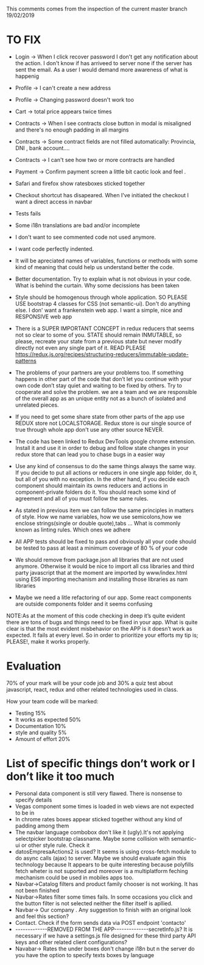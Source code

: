 This comments comes from the inspection of the current master branch 19/02/2019

# TO FIX

* Login -> When I click recover password I don't get any notification about the action. I don't know if has arriveed to server none if the server has sent the email. As a user I would demand more awareness of what is happenig

* Profile -> I can't create a new address

* Profile -> Changing password doesn't work too 

* Cart -> total price appears twice times

* Contracts -> When I see contracts close button in modal is misaligned and there's no enough padding in all margins

* Contracts -> Some contract fields are not filled automatically: Provincia, DNI , bank account....

* Contracts -> I can't see how two or more contracts are handled

* Payment -> Confirm payment screen a little bit caotic look and feel . 

* Safari and firefox show ratesboxes sticked together

* Checkout shortcut has disapeared. When I've initiated the checkout I want a direct access in navbar

* Tests fails 

* Some i18n translations are bad and/or incomplete

* I don't want to see commented code not used anymore.

* I want code perfectly indented.

* It will be apreciated names of variables, functions or methods with some kind of meaning that could help us understand better the code.

* Better documentation. Try to explain what is not obvious in your code. What is behind the curtain. Why some decissions has been taken

* Style should be homogenous through whole application. SO PLEASE USE bootstrap 4 classes for CSS (not semantic-ui). Don't do anything else. I don' want a frankenstein web app. I want a simple, nice and RESPONSIVE web app

* There is a SUPER IMPORTANT CONCEPT in redux reducers that seems not so clear to some of you. STATE should remain INMUTABLE, so please, recreate your state from a previous state but never modify directly not even any single part of it. READ PLEASE https://redux.js.org/recipes/structuring-reducers/immutable-update-patterns

* The problems of your partners are your problems too. If something happens in other part of the code that don’t let you continue with your own code don’t stay quiet and waiting to be fixed by others. Try to cooperate and solve the problem. we are a team and we are responsible of the overall app as an unique entity not as a bunch of isolated and unrelated pieces.

* If you need to get some share state from other parts of the app use REDUX store not LOCALSTORAGE.  Redux store is our single source of true through whole app don't use any other source NEVER.

* The code has been linked to Redux DevTools google chrome extension. Install it and use it in order to debug and follow state changes in your redux store that can lead you to chase bugs in a easier way

* Use any kind of consensus to do the same things always the same way. If you decide to put all actions or reducers in one single app folder, do it, but all of you with no exception. In the other hand, if you decide each component should maintain its owns reducers and actions in component-private folders do it. You should reach some kind of agreement and all of you must follow the same rules.

* As stated in previous item we can follow the same principles in matters of style. How we name variables, how we use semicolons,how we enclose strings(single or double quote),tabs ... What is commonly known as linting rules. Which ones we adhere

* All APP tests should be fixed to pass and obviously all your code should be tested to pass at least a minimum coverage of 80 % of your code

* We should remove from package.json all libraries that are not used anymore. Otherwise it would be nice to import all css libraries and third party javascript that at the moment are imported by www/index.html using ES6 importing mechanism and installing those libraries as nam libraries

* Maybe we need a litle refactoring of our app. Some react components are outside components folder and it seems confusing

NOTE:As at the moment of this code checking in deep it’s quite evident there are tons of bugs and things need to be fixed in your app. What is quite clear is that the most evident misbehavior on the APP is it doesn’t work as expected. It fails at every level. So in order to prioritize your efforts my tip is; PLEASE!, make it works properly.


# Evaluation
70% of your mark will be your code job and 30% a quiz test about javascript, react, redux and other related technologies used in class.

How your team code will be marked:
* Testing 15%
* It works as expected 50%
* Documentation 10%
* style and quality 5%
* Amount of effort 20%


# List of specific things don’t work or I don’t like it too much 

* Personal data component is still very flawed. There is nonsense to specify details 
* Vegas component some times is loaded in web views are not expected to be in
* In chrome rates boxes appear sticked together without any kind of padding among them
* The navbar language combobox don't like it (ugly).It's not applying selectpicker bootstrap classname. Maybe some collision with semantic-ui or other style rule. Check it
* datosEmpresaActions2 is used? It seems is using cross-fetch module to do async calls (ajax)  to server. Maybe we should evaluate again this technology because It appears to be quite interesting because polyfills fetch wheter is not suported and moreover is a multiplatform feching mechanism could be used in mobiles apps too.
* Navbar->Catalog filters and product family chooser is not working. It has not been finished
* Navbar->Rates filter some times fails. In some occasions you click and the button filter is not selected neither the filter itself is apllied.
* Navbar-> Our company . Any suggestion to finish with an original look and feel this section?
* Contact. Check if the form sends data via POST endpoint 'contacto'
* -------------REMOVED FROM THE APP--------------secretInfo.js? It is necessary if we have a settings.js file designed for these third party API keys and other related client configurations?
* Navabar-> Rates the under boxes don't change i18n but n the server do you have the option to specify texts boxes by language

   


